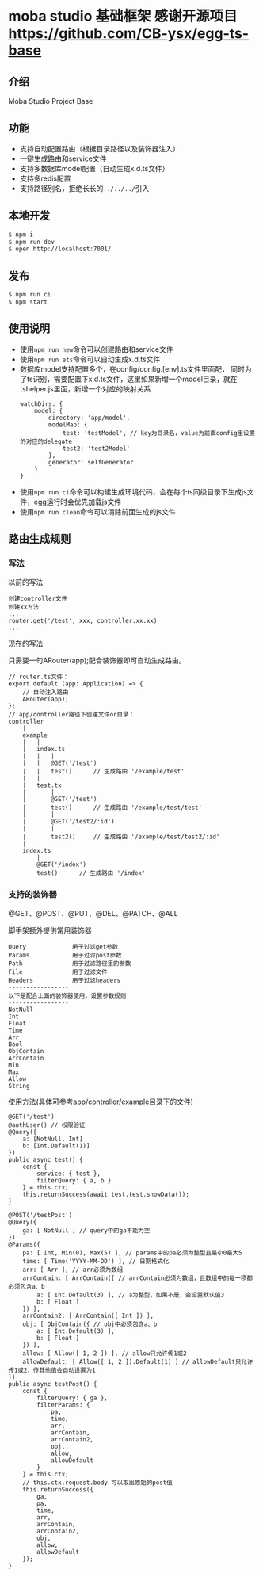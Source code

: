 # moba studio 基础框架  感谢开源项目 https://github.com/CB-ysx/egg-ts-base

## 介绍
Moba Studio Project Base

## 功能
- 支持自动配置路由（根据目录路径以及装饰器注入）
- 一键生成路由和service文件
- 支持多数据库model配置（自动生成x.d.ts文件）
- 支持多redis配置
- 支持路径别名，拒绝长长的`../../../`引入


## 本地开发

```bash
$ npm i
$ npm run dev
$ open http://localhost:7001/
```

## 发布

```bash
$ npm run ci
$ npm start
```

## 使用说明
- 使用`npm run new`命令可以创建路由和service文件
- 使用`npm run ets`命令可以自动生成x.d.ts文件
- 数据库model支持配置多个，在config/config.[env].ts文件里面配，
  同时为了ts识别，需要配置下x.d.ts文件，这里如果新增一个model目录，就在tshelper.js里面，新增一个对应的映射关系
  ```
  watchDirs: {
      model: {
          directory: 'app/model',
          modelMap: {
              test: 'testModel', // key为目录名，value为前面config里设置的对应的delegate
              test2: 'test2Model'
          },
          generator: selfGenerator
      }
  }
  ```
- 使用`npm run ci`命令可以构建生成环境代码，会在每个ts同级目录下生成js文件，egg运行时会优先加载js文件
- 使用`npm run clean`命令可以清除前面生成的js文件

## 路由生成规则

### 写法
以前的写法
```
创建controller文件
创建xx方法
...
router.get('/test', xxx, controller.xx.xx)
...
```

现在的写法

只需要一句ARouter(app);配合装饰器即可自动生成路由。
```
// router.ts文件：
export default (app: Application) => {
    // 自动注入路由
    ARouter(app);
};
// app/controller路径下创建文件or目录：
controller
    |
    example
    |   |
    |   index.ts
    |   |   |
    |   |   @GET('/test')
    |   |   test()      // 生成路由 '/example/test'
    |   |
    |   test.tx
    |       |
    |       @GET('/test')
    |       test()      // 生成路由 '/example/test/test'
    |       |
    |       @GET('/test2/:id')
    |       |
    |       test2()     // 生成路由 '/example/test/test2/:id'
    |
    index.ts
        |
        @GET('/index')
        test()      // 生成路由 '/index'

```

### 支持的装饰器
@GET、@POST、@PUT、@DEL、@PATCH、@ALL

脚手架额外提供常用装饰器
```
Query             用于过滤get参数
Params            用于过滤post参数
Path              用于过滤路径里的参数
File              用于过滤文件
Headers           用于过滤headers
-----------------
以下是配合上面的装饰器使用，设置参数规则
-----------------
NotNull
Int
Float
Time
Arr
Bool
ObjContain
ArrContain
Min
Max
Allow
String
```
使用方法(具体可参考app/controller/example目录下的文件)
```
@GET('/test')
@authUser() // 权限验证
@Query({
    a: [NotNull, Int]
    b: [Int.Default(1)]
})
public async test() {
    const {
        service: { test },
        filterQuery: { a, b }
    } = this.ctx;
    this.returnSuccess(await test.test.showData());
}

@POST('/testPost')
@Query({
    ga: [ NotNull ] // query中的ga不能为空
})
@Params({
    pa: [ Int, Min(0), Max(5) ], // params中的pa必须为整型且最小0最大5
    time: [ Time('YYYY-MM-DD') ], // 日期格式化
    arr: [ Arr ], // arr必须为数组
    arrContain: [ ArrContain({ // arrContain必须为数组，且数组中的每一项都必须包含a、b
        a: [ Int.Default(3) ], // a为整型，如果不是，会设置默认值3
        b: [ Float ]
    }) ],
    arrContain2: [ ArrContain([ Int ]) ],
    obj: [ ObjContain({ // obj中必须包含a、b
        a: [ Int.Default(3) ],
        b: [ Float ]
    }) ],
    allow: [ Allow([ 1, 2 ]) ], // allow只允许传1或2
    allowDefault: [ Allow([ 1, 2 ]).Default(1) ] // allowDefault只允许传1或2，传其他值会自动设置为1
})
public async testPost() {
    const {
        filterQuery: { ga },
        filterParams: {
            pa,
            time,
            arr,
            arrContain,
            arrContain2,
            obj,
            allow,
            allowDefault
        }
    } = this.ctx;
    // this.ctx.request.body 可以取出原始的post值
    this.returnSuccess({
        ga,
        pa,
        time,
        arr,
        arrContain,
        arrContain2,
        obj,
        allow,
        allowDefault
    });
}
```
